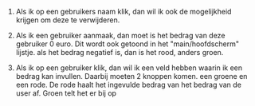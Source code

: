 1) Als ik op een gebruikers naam klik, dan wil ik ook de mogelijkheid krijgen om deze te verwijderen.

2) Als ik een gebruiker aanmaak, dan moet is het bedrag van deze gebruiker 0 euro. Dit wordt ook getoond in het "main/hoofdscherm" lijstje.
    als het bedrag negatief is, dan is het rood, anders groen.
3) Als ik op een gebruiker klik, dan wil ik een veld hebben waarin ik een bedrag kan invullen. Daarbij moeten 2 knoppen komen. een groene en een rode.
    De rode haalt het ingevulde bedrag van het bedrag van de user af. Groen telt het er bij op

    